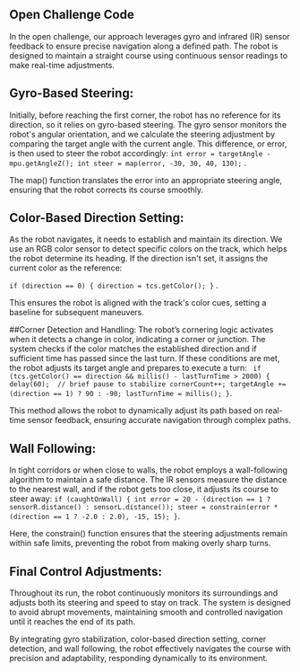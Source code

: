 ## Open Challenge Code

In the open challenge, our approach leverages gyro and infrared (IR) sensor feedback to ensure precise navigation along a defined path. The robot is designed to maintain a straight course using continuous sensor readings to make real-time adjustments.

## Gyro-Based Steering:
Initially, before reaching the first corner, the robot has no reference for its direction, so it relies on gyro-based steering. The gyro sensor monitors the robot's angular orientation, and we calculate the steering adjustment by comparing the target angle with the current angle. This difference, or error, is then used to steer the robot accordingly:  `int error = targetAngle - mpu.getAngleZ();
int steer = map(error, -30, 30, 40, 130);` . 

The map() function translates the error into an appropriate steering angle, ensuring that the robot corrects its course smoothly.

## Color-Based Direction Setting:
As the robot navigates, it needs to establish and maintain its direction. We use an RGB color sensor to detect specific colors on the track, which helps the robot determine its heading. If the direction isn't set, it assigns the current color as the reference:

`if (direction == 0) {
    direction = tcs.getColor();
    }` . 

This ensures the robot is aligned with the track's color cues, setting a baseline for subsequent maneuvers.

##Corner Detection and Handling:
The robot’s cornering logic activates when it detects a change in color, indicating a corner or junction. The system checks if the color matches the established direction and if sufficient time has passed since the last turn. If these conditions are met, the robot adjusts its target angle and prepares to execute a turn:
` if (tcs.getColor() == direction && millis() - lastTurnTime > 2000) {
    delay(60);  // brief pause to stabilize
    cornerCount++;
    targetAngle += (direction == 1) ? 90 : -90;
    lastTurnTime = millis();
}`. 

This method allows the robot to dynamically adjust its path based on real-time sensor feedback, ensuring accurate navigation through complex paths.

## Wall Following:
In tight corridors or when close to walls, the robot employs a wall-following algorithm to maintain a safe distance. The IR sensors measure the distance to the nearest wall, and if the robot gets too close, it adjusts its course to steer away:
`
if (caughtOnWall) {
    int error = 20 - (direction == 1 ? sensorR.distance() : sensorL.distance());
    steer = constrain(error * (direction == 1 ? -2.0 : 2.0), -15, 15);
}
`. 

Here, the constrain() function ensures that the steering adjustments remain within safe limits, preventing the robot from making overly sharp turns.

## Final Control Adjustments:
Throughout its run, the robot continuously monitors its surroundings and adjusts both its steering and speed to stay on track. The system is designed to avoid abrupt movements, maintaining smooth and controlled navigation until it reaches the end of its path.

By integrating gyro stabilization, color-based direction setting, corner detection, and wall following, the robot effectively navigates the course with precision and adaptability, responding dynamically to its environment.

